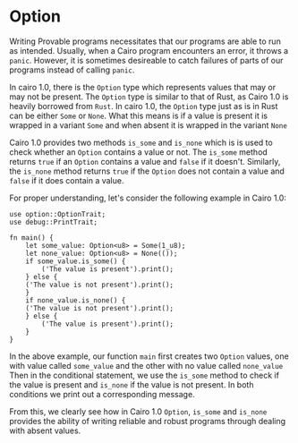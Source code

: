# Option
Writing Provable programs necessitates that our programs are able to run as intended. Usually, when a Cairo program encounters an error, it throws a `panic`. However, it is sometimes desireable to catch failures of parts of our programs instead of calling `panic`. 

In cairo 1.0, there is the `Option` type which represents values that may or may not be present. The `Option` type is similar to that of Rust, as Cairo 1.0 is heavily borrowed from `Rust`. In cairo 1.0, the `Option` type just as is in Rust can be either `Some` or `None`. What this means is if a value is present it is wrapped in a variant `Some` and when absent it is wrapped in the variant `None`

Cairo 1.0 provides two methods `is_some` and `is_none` which is is used to check whether an `Option` contains a value or not. The `is_some` method returns `true` if an `Option` contains a value and `false` if it doesn't. Similarly, the `is_none` method returns `true` if the `Option` does not contain a value and `false` if it does contain a value. 

For proper understanding, let's consider the following example in Cairo 1.0:
```cairo
use option::OptionTrait;
use debug::PrintTrait;

fn main() {
    let some_value: Option<u8> = Some(1_u8);
    let none_value: Option<u8> = None(());
    if some_value.is_some() {
        ('The value is present').print();
    } else {
    ('The value is not present').print();
    }
    if none_value.is_none() {
    ('The value is not present').print();
    } else {
        ('The value is present').print();
    }
}
```
In the above example, our function `main` first creates two `Option` values, one with value called `some_value` and the other with no value called `none_value`
Then in the conditional statement, we use the `is_some` method to check if the value is present and `is_none` if the value is not present. In both conditions we print out a corresponding message. 

From this, we clearly see how in Cairo 1.0 `Option`, `is_some` and `is_none` provides the ability of writing reliable and robust programs through dealing with absent values. 